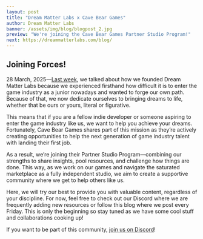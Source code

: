 ```yaml
---
layout: post
title: "Dream Matter Labs x Cave Bear Games"
author: Dream Matter Labs
banner: /assets/img/blog/blogpost_2.jpg
preview: "We're joining the Cave Bear Games Partner Studio Program!"
next: https://dreammatterlabs.com/blog/
---
```

<h2 class="post-heading">Joining Forces!</h2>

28 March, 2025—<a class="post-link" href="/2025/03/21/dream-matter-labs-introduction/">Last week</a>, we talked about how we founded Dream Matter Labs because we experienced firsthand how difficult it is to enter the game industry as a junior nowadays and wanted to forge our own path. Because of that, we now dedicate ourselves to bringing dreams to life, whether that be ours or yours, literal or figurative. 

This means that if you are a fellow indie developer or someone aspiring to enter the game industry like us, we want to help you achieve your dreams. Fortunately, Cave Bear Games shares part of this mission as they’re actively creating opportunities to help the next generation of game industry talent with landing their first job.

As a result, we’re joining their Partner Studio Program—combining our strengths to share insights, pool resources, and challenge how things are done. This way, as we work on our games and navigate the saturated marketplace as a fully independent studio, we aim to create a supportive community where we get to help others like us.

Here, we will try our best to provide you with valuable content, regardless of your discipline. For now, feel free to check out our Discord where we are frequently adding new resources or follow this blog where we post every Friday. This is only the beginning so stay tuned as we have some cool stuff and collaborations cooking up!

If you want to be part of this community, <a class="post-link" href="https://discord.gg/XAYvJhkkqE">join us on Discord</a>!